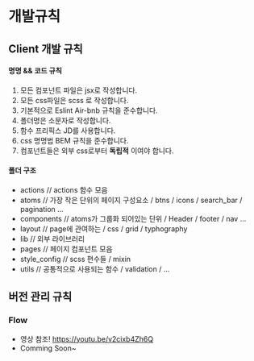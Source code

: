 개발규칙
=============


## Client 개발 규칙 

#### 명명 && 코드 규칙
1. 모든 컴포넌트 파일은 jsx로 작성합니다. 
2. 모든 css파일은 scss 로 작성합니다.
3. 기본적으로 Eslint Air-bnb 규칙을 준수합니다.
4. 폴더명은 소문자로 작성합니다.
5. 함수 프리픽스 JD를 사용합니다.
6. css 명명법 BEM 규칙을 준수합니다. 
7. 컴포넌트들은 외부 css로부터 **독립적** 이여야 합니다.

#### 폴더 구조

* actions  // actions 함수 모음
* atoms // 가장 작은 단위의 페이지 구성요소 / btns / icons / search_bar / pagination ...  
* components // atoms가 그룹화 되어있는 단위 / Header / footer / nav  ...
* layout // page에 관여하는 / css / grid / typhography 
* lib // 외부 라이브러리
* pages // 페이지 컴포넌트 모음 
* style_config // scss 편수들 / mixin  
* utils // 공통적으로 사용되는 함수 / validation / ...



## 버전 관리 규칙

### Flow 
* 영상 참조!
https://youtu.be/v2cixb4Zh6Q
* Comming Soon~
